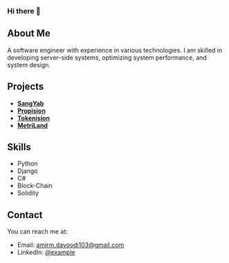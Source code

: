 ### Hi there 👋
## About Me

A software engineer with experience in various technologies. I am skilled in developing server-side
systems, optimizing system performance, and system design.

## Projects

- **[SangYab](https://www.sangyab.com/)**
- **[Propision](https://propision.com/)**
- **[Tokenision](https://tokenision.com/)**
- **[MetriLand](https://metriland.com/)**

## Skills

- Python
- Django
- C#
- Block-Chain
- Solidity

## Contact

You can reach me at:
- Email: amirm.davoodi103@gmail.com
- LinkedIn: [@example](linkedin.com/in/amirmohamd-davoodi/)

<!--
**amirdavoodi98/amirdavoodi98** is a ✨ _special_ ✨ repository because its `README.md` (this file) appears on your GitHub profile.

Here are some ideas to get you started:

- 🔭 I’m currently working on ...
- 🌱 I’m currently learning ...
- 👯 I’m looking to collaborate on ...
- 🤔 I’m looking for help with ...
- 💬 Ask me about ...
- 📫 How to reach me: ...
- 😄 Pronouns: ...
- ⚡ Fun fact: ...
-->

